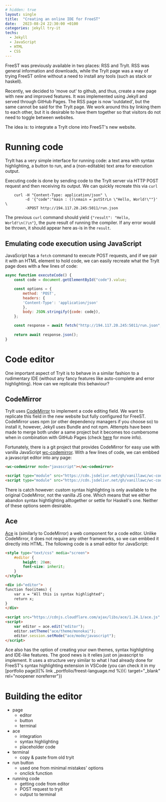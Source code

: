 ```yaml
---
# hidden: true
layout: single
title:  "Creating an online IDE for FreeST"
date:   2023-08-24 22:30:00 +0100
categories: jekyll try-it
techs: 
  - Jekyll
  - JavaScript
  - HTML
  - CSS
---
```


FreeST was previously available in two places: RSS and TryIt. RSS was general information and 
    downloads, while the TryIt page was a way of trying FreeST online without a need to install
    any tools (such as stack or haskell).

Recently, we decided to 'move out' to github, and thus, create a new page with new and improved
    features. It was implemented using Jekyll and served through GitHub Pages. The RSS page is
    now 'outdated', but the same cannot be said for the TryIt page. We work around this by linking 
    them to each other, but it is desirable to have them together so that visitors do not need to 
    toggle between websites.

The idea is: to integrate a TryIt clone into FreeST's new website.

# Running code
TryIt has a very simple interface for running code: a text area with syntax highlighting, a button
    to run, and a (non-editable) text area for execution output.

Executing code is done by sending code to the TryIt server via HTTP POST request and then receiving 
    its output. We can quickly recreate this via `curl`

        curl -H "Content-Type: application/json" \
             -d '{"code":"main : ()\nmain = putStrLn \"Hello, World!\""}' \
             -XPOST http://194.117.20.245:5011/run.json

The previous `curl` command should yield `{"result": "Hello, World!\n()\n"}`, the pure result of
    running the compiler. If any error would be thrown, it should appear here as-is in the 
    `result`.

## Emulating code execution using JavaScript
JavaScript has a `fetch` command to execute POST requests, and if we pair it with an HTML element
    to hold code, we can easily recreate what the TryIt page does with a few lines of code:

```js
async function executeCode() {
    const code = document.getElementById("code").value;

    const options = {
        method: 'POST',
        headers: {
        'Content-Type': 'application/json'
        },
        body: JSON.stringify({code: code}),
    };

    const response = await fetch("http://194.117.20.245:5011/run.json", options);
    
    return await response.json();
}
```

# Code editor
One important aspect of Tryit is to behave in a similar fashion to a rudimentary IDE (without any
    fancy features like auto-complete and error highlighting). How can we replicate this behaviour?

## CodeMirror
TryIt uses [CodeMirror](https://codemirror.net/) to implement a code editing field. We want to 
    replicate this field in the new website but fully configured for FreeST. CodeMirror uses npm
    (or other dependency managers if you choose so) to install it, however, Jekyll uses Bundle and
    not npm. Attempts have been made to merge both under a same project but it becomes too 
    cumbersome when in combination with GitHub Pages (check 
    [here](https://talk.jekyllrb.com/t/jekyll-bundler-and-npm/5203/2) for more info).

Fortunately, there is a git project that provides CodeMirror for easy use with vanilla JavaScript
    [wc-codemirror](https://github.com/vanillawc/wc-codemirror). With a few lines of code, we can 
    embbed a javascript editor into any page:

```html
<wc-codemirror mode="javascript"></wc-codemirror>

<script type="module" src="https://cdn.jsdelivr.net/gh/vanillawc/wc-codemirror@1/index.js"></script>
<script type="module" src="https://cdn.jsdelivr.net/gh/vanillawc/wc-codemirror@1/mode/javascript/javascript.js"></script>
```

There is catch however: custom syntax highlighting is only available to the original CodeMirror, 
    not the vanilla JS one. Which means that we either abandon syntax hightlighting alltogether
    or settle for Haskell's one. Neither of these options seem desirable.

## Ace
[Ace](https://ace.c9.io/) is (similarly to CodeMirror) a web component for a code editor. Unlike
    CodeMirror, it does not require any other frameworks, so we can embbed it directly into 
    HTML. The following code is a small editor for JavaScript:

```html
<style type="text/css" media="screen">
    #editor { 
        height: 20em;
        font-size: inherit;
    }
</style>

<div id="editor">
function foo(items) {
    var x = "All this is syntax highlighted";
    return x;
}
</div>
    
<script src="https://cdnjs.cloudflare.com/ajax/libs/ace/1.24.1/ace.js" type="text/javascript" charset="utf-8"></script>
<script>
    var editor = ace.edit("editor");
    editor.setTheme("ace/theme/monokai");
    editor.session.setMode("ace/mode/javascript");
</script>
```

Ace also has the option of creating your own themes, syntax highlighting and IDE-like features. The
    good news is it relies just on javascript to implement. It uses a structure very similar to 
    what I had already done for FreeST's syntax highlighting extension in VSCode (you can check it 
    in my [portfolio page]({% link _portfolio/freest-language.md %}){: target="_blank" rel="noopener noreferrer"})

# Building the editor

- page
    - editor
    - button
    - terminal
- ace
    - integration
    - syntax highlighting
    - placeholder code
- terminal
    - copy & paste from old tryit
- run button
    - used one from minimal mistakes' options
    - onclick function
- running code
    - getting code from editor
    - POST request to tryit
    - output to terminal
